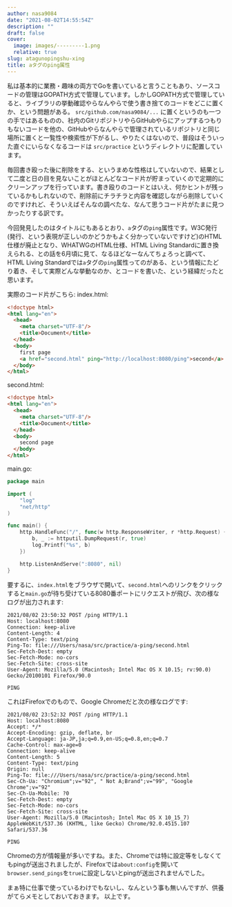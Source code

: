 ```yaml
---
author: nasa9084
date: "2021-08-02T14:55:54Z"
description: ""
draft: false
cover:
  image: images/---------1.png
  relative: true
slug: atagunopingshu-xing
title: aタグのping属性
---
```



私は基本的に業務・趣味の両方でGoを書いていると言うこともあり、ソースコードの管理はGOPATH方式で管理しています。しかしGOPATH方式で管理していると、ライブラリの挙動確認やらなんやらで使う書き捨てのコードをどこに置くか、という問題がある。 `src/github.com/nasa9084/...` に置くというのも一つの手ではあるものの、社内のGitリポジトリやらGitHubやらにアップするつもりもないコードを他の、GitHubやらなんやらで管理されているリポジトリと同じ場所に置くと一覧性や検索性が下がるし、やりたくはないので、普段はそういった直ぐにいらなくなるコードは `src/practice` というディレクトリに配置しています。

毎回書き殴った後に削除をする、というまめな性格はしていないので、結果として二度と日の目を見ないことがほとんどなコード片が貯まっていくので定期的にクリーンアップを行っています。書き殴りのコードとはいえ、何かヒントが残っているかもしれないので、削除前にチラチラと内容を確認しながら削除していくのですけれど、そういえばそんなの調べたな、なんて思うコード片がたまに見つかったりする訳です。

今回発見したのはタイトルにもあるとおり、`a`タグの`ping`属性です。W3C発行(発行、という表現が正しいのかどうかもよく分かっていないですけど)のHTML仕様が廃止となり、WHATWGのHTML仕様、HTML Living Standardに置き換えられる、との話を6月頃に見て、なるほどなーなんてちょろっと調べて、HTML Living Standardでは`a`タグの`ping`属性ってのがある、という情報にたどり着き、そして実際どんな挙動なのか、とコードを書いた、という経緯だったと思います。

実際のコード片がこちら:
index.html:
``` html
<!doctype html>
<html lang="en">
  <head>
    <meta charset="UTF-8"/>
    <title>Document</title>
  </head>
  <body>
    first page
    <a href="second.html" ping="http://localhost:8080/ping">second</a>
  </body>
</html>
```

second.html:
``` html
<!doctype html>
<html lang="en">
  <head>
    <meta charset="UTF-8"/>
    <title>Document</title>
  </head>
  <body>
    second page
  </body>
</html>
```

main.go:
``` go
package main

import (
	"log"
	"net/http"
)

func main() {
	http.HandleFunc("/", func(w http.ResponseWriter, r *http.Request) {
		b, _ := httputil.DumpRequest(r, true)
		log.Printf("%s", b)
	})

	http.ListenAndServe(":8080", nil)
}
```

要するに、`index.html`をブラウザで開いて、`second.html`へのリンクをクリックすると`main.go`が待ち受けている8080番ポートにリクエストが飛び、次の様なログが出力されます:

```
2021/08/02 23:50:32 POST /ping HTTP/1.1
Host: localhost:8080
Connection: keep-alive
Content-Length: 4
Content-Type: text/ping
Ping-To: file:///Users/nasa/src/practice/a-ping/second.html
Sec-Fetch-Dest: empty
Sec-Fetch-Mode: no-cors
Sec-Fetch-Site: cross-site
User-Agent: Mozilla/5.0 (Macintosh; Intel Mac OS X 10.15; rv:90.0) Gecko/20100101 Firefox/90.0

PING
```

これはFirefoxでのもので、Google Chromeだと次の様なログです:

```
2021/08/02 23:52:32 POST /ping HTTP/1.1
Host: localhost:8080
Accept: */*
Accept-Encoding: gzip, deflate, br
Accept-Language: ja-JP,ja;q=0.9,en-US;q=0.8,en;q=0.7
Cache-Control: max-age=0
Connection: keep-alive
Content-Length: 5
Content-Type: text/ping
Origin: null
Ping-To: file:///Users/nasa/src/practice/a-ping/second.html
Sec-Ch-Ua: "Chromium";v="92", " Not A;Brand";v="99", "Google Chrome";v="92"
Sec-Ch-Ua-Mobile: ?0
Sec-Fetch-Dest: empty
Sec-Fetch-Mode: no-cors
Sec-Fetch-Site: cross-site
User-Agent: Mozilla/5.0 (Macintosh; Intel Mac OS X 10_15_7) AppleWebKit/537.36 (KHTML, like Gecko) Chrome/92.0.4515.107 Safari/537.36

PING
```

Chromeの方が情報量が多いですね。また、Chromeでは特に設定等をしなくてもpingが送出されましたが、Firefoxでは`about:config`を開いて`browser.send_pings`を`true`に設定しないとpingが送出されませんでした。

まぁ特に仕事で使っているわけでもないし、なんという事も無いんですが、供養がてらメモとしておいておきます。
以上です。



